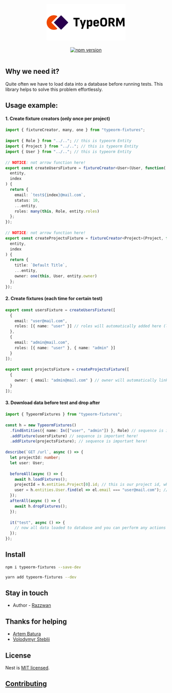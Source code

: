 <div align="center">
  <a href="http://typeorm.io/">
    <img src="https://github.com/typeorm/typeorm/raw/master/resources/logo_big.png" width="246" height="114">
  </a>
  <br>
  <br>
  <a href="https://badge.fury.io/js/typeorm-fixtures">
    <img src="https://badge.fury.io/js/typeorm-fixtures.svg" alt="npm version" height="18">
  </a>
  <br>
  <br>
</div>

## Why we need it?

Quite often we have to load data into a database before running tests.
This library helps to solve this problem effortlessly.

## Usage example:

#### 1. Create fixture creators (only once per project)

```typescript
import { fixtureCreator, many, one } from "typeorm-fixtures";

import { Role } from "../.."; // this is typeorm Entity
import { Project } from "../.."; // this is typeorm Entity
import { User } from "../.."; // this is typeorm Entity

// NOTICE: not arrow function here!
export const createUsersFixture = fixtureCreator<User>(User, function(
  entity,
  index
) {
  return {
    email: `test${index}@mail.com`,
    status: 10,
    ...entity,
    roles: many(this, Role, entity.roles)
  };
});

// NOTICE: not arrow function here!
export const createProjectsFixture = fixtureCreator<Project>(Project, function(
  entity,
  index
) {
  return {
    title: `Default Title`,
    ...entity,
    owner: one(this, User, entity.owner)
  };
});
```

#### 2. Create fixtures (each time for certain test)

```typescript
export const usersFixture = createUsersFixture([
  {
    email: "user@mail.com",
    roles: [{ name: "user" }] // roles will automatically added here (look usage)
  },
  {
    email: "admin@mail.com",
    roles: [{ name: "user" }, { name: "admin" }]
  }
]);

export const projectsFixture = createProjectsFixture([
  {
    owner: { email: "admin@mail.com" } // owner will automatically linked with user above
  }
]);
```

#### 3. Download data before test and drop after

```typescript
import { TypeormFixtures } from "typeorm-fixtures";

const h = new TypeormFixtures()
  .findEntities({ name: In(["user", "admin"]) }, Role) // sequence is important here!
  .addFixture(usersFixture) // sequence is important here!
  .addFixture(projectsFixture); // sequence is important here!

describe(`GET /url`, async () => {
  let projectId: number;
  let user: User;

  beforeAll(async () => {
    await h.loadFixtures();
    projectId = h.entities.Project[0].id; // this is our project id, which was loaded
    user = h.entities.User.find(el => el.email === "user@mail.com"); // we also can find loaded user by email
  });
  afterAll(async () => {
    await h.dropFixtures();
  });

  it("test", async () => {
    // now all data loaded to database and you can perform any actions here
  });
});
```

## Install

```bash
npm i typeorm-fixtures --save-dev
```

```bash
yarn add typeorm-fixtures --dev
```

## Stay in touch

- Author - [Razzwan](https://t.me/Razzwan)

## Thanks for helping

- [Artem Batura](https://github.com/artemirq)
- [Volodymyr Steblii](https://github.com/vsteblii)

## License

Nest is [MIT licensed](LICENSE).

## [Contributing](CONTRIBUTING.md)
